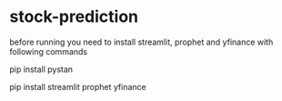 # stock-prediction
before running you need to install streamlit, prophet and yfinance with following commands

pip install pystan 

pip install streamlit prophet yfinance
